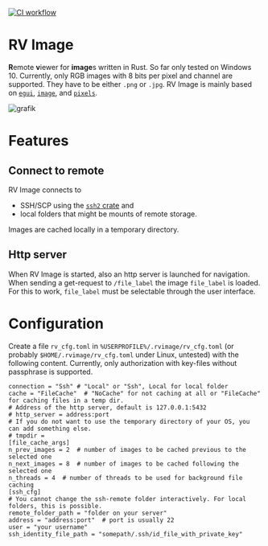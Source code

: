 [![CI workflow](https://github.com/bertiqwerty/rvimage/actions/workflows/rust.yml/badge.svg)](https://github.com/bertiqwerty/rvimage)
# RV Image
**R**emote **v**iewer for **image**s written in Rust. So far only tested on Windows 10. Currently, only RGB images with 8 bits per pixel and channel are supported. They have to be either `.png` or `.jpg`. RV Image is mainly based on [`egui`](https://crates.io/crates/egui), [`image`](https://crates.io/crates/image), and [`pixels`](https://crates.io/crates/pixels).


![grafik](https://user-images.githubusercontent.com/50267830/168975976-45ab6567-ef5e-41a8-8027-2ff210dfda3c.png)

# Features

## Connect to remote
RV Image connects to 

* SSH/SCP using the [`ssh2` crate](https://crates.io/crates/ssh2) and 
* local folders that might be mounts of remote storage. 

Images are cached locally in a temporary directory. 

## Http server

When RV Image is started, also an http server is launched for navigation. When sending a
get-request to `/file_label` the image `file_label` is loaded. For this to work, `file_label` must
be selectable through the user interface. 

# Configuration
Create a file `rv_cfg.toml` in `%USERPROFILE%/.rvimage/rv_cfg.toml` (or probably `$HOME/.rvimage/rv_cfg.toml` under Linux, untested) with the following content. Currently, only authorization with key-files without passphrase is supported.
```
connection = "Ssh" # "Local" or "Ssh", Local for local folder
cache = "FileCache"  # "NoCache" for not caching at all or "FileCache" for caching files in a temp dir.
# Address of the http server, default is 127.0.0.1:5432
# http_server = address:port
# If you do not want to use the temporary directory of your OS, you can add something else.
# tmpdir = 
[file_cache_args]
n_prev_images = 2  # number of images to be cached previous to the selected one
n_next_images = 8  # number of images to be cached following the selected one
n_threads = 4  # number of threads to be used for background file caching
[ssh_cfg]             
# You cannot change the ssh-remote folder interactively. For local folders, this is possible. 
remote_folder_path = "folder on your server"
address = "address:port"  # port is usually 22
user = "your username"
ssh_identity_file_path = "somepath/.ssh/id_file_with_private_key"
```
